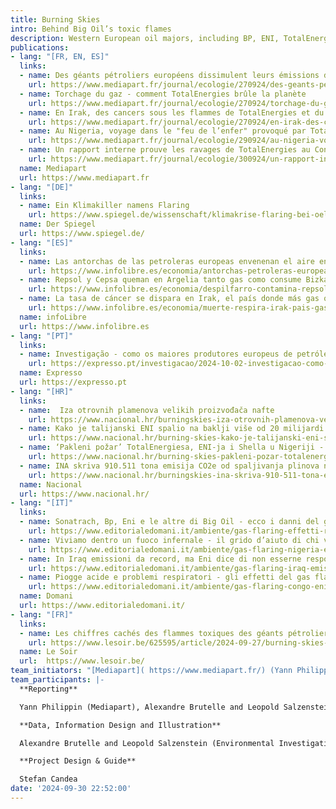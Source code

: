 ```yaml
---
title: Burning Skies 
intro: Behind Big Oil’s toxic flames
description: Western European oil majors, including BP, ENI, TotalEnergies and Shell, rank among the 10 largest polluters in Africa and the Middle East when it comes to gas flaring. This investigation reveals for the first time the individual responsibilities of big oil companies behind this disruptive practice. Using satellite and geo-data as well as open source research, we linked thousands of flaring signals to over 650 oil and gaz infrastructures, in 18 countries of Africa and the Middle East. We managed to estimate emissions from 2012 to 2022, and attribute them to the operating companies, for each oil field, LNG plant or refinery. We can attribute to flaring an estimated volume of 1,37 billion tons of CO2e emitted during this decade. The project was developed by EIF, a global consortium of environmental investigative journalists, in partnership with the European Investigative Collaborations network, and their partners Daraj, Source Material and Oxpeckers Investigative Environmental Journalism. [Published 27.09.2024]
publications:
- lang: "[FR, EN, ES]"
  links:
  - name: Des géants pétroliers européens dissimulent leurs émissions de CO2
    url: https://www.mediapart.fr/journal/ecologie/270924/des-geants-petroliers-europeens-dissimulent-leurs-emissions-de-co2
  - name: Torchage du gaz - comment TotalEnergies brûle la planète
    url: https://www.mediapart.fr/journal/ecologie/270924/torchage-du-gaz-comment-totalenergies-brule-la-planete
  - name: En Irak, des cancers sous les flammes de TotalEnergies et du chinois CNPC
    url: https://www.mediapart.fr/journal/ecologie/270924/en-irak-des-cancers-sous-les-flammes-de-totalenergies-et-du-chinois-cnpc 
  - name: Au Nigeria, voyage dans le "feu de l’enfer" provoqué par TotalEnergies et Eni
    url: https://www.mediapart.fr/journal/ecologie/290924/au-nigeria-voyage-dans-le-feu-de-l-enfer-provoque-par-totalenergies-et-eni
  - name: Un rapport interne prouve les ravages de TotalEnergies au Congo-Brazzaville
    url: https://www.mediapart.fr/journal/ecologie/300924/un-rapport-interne-prouve-les-ravages-de-totalenergies-au-congo-brazzaville 
  name: Mediapart
  url: https://www.mediapart.fr
- lang: "[DE]"
  links:
  - name: Ein Klimakiller namens Flaring
    url: https://www.spiegel.de/wissenschaft/klimakrise-flaring-bei-oel-und-gasfoerderung-datenanalyse-enthuellt-ausmass-des-umweltdesasters-a-1aaefcdf-c548-4656-82de-12fb5eb0052c
  name: Der Spiegel
  url: https://www.spiegel.de/ 
- lang: "[ES]"
  links:
  - name: Las antorchas de las petroleras europeas envenenan el aire en África y Oriente Próximo
    url: https://www.infolibre.es/economia/antorchas-petroleras-europeas-envenenan-aire-africa-oriente-proximo_130_1874574.html#google_vignette 
  - name: Repsol y Cepsa queman en Argelia tanto gas como consume Bizkaia en un año
    url: https://www.infolibre.es/economia/despilfarro-contamina-repsol-cepsa-queman-pozos-argelia-gas-consume-bizkaia_130_1874536.html?s=09 
  - name: La tasa de cáncer se dispara en Irak, el país donde más gas queman las petroleras
    url: https://www.infolibre.es/economia/muerte-respira-irak-pais-gas-queman-petroleras-tasas-cancer-disparan_130_1874869.html?utm_source=infoLibre&utm_campaign=0a2a681ac8-Portadademanana_COPY_01&utm_medium=email&utm_term=0_1967a1cfd3-0a2a681ac8-105386081&s=09 
  name: infoLibre
  url: https://www.infolibre.es
- lang: "[PT]"
  links:
  - name: Investigação - como os maiores produtores europeus de petróleo e gás queimam metano em quantidades astronómicas em África e no Médio Oriente
    url: https://expresso.pt/investigacao/2024-10-02-investigacao-como-os-maiores-produtores-europeus-de-petroleo-e-gas-queimam-metano-em-quantidades-astronomicas-em-africa-e-no-medio-oriente-967f82c0? 
  name: Expresso
  url: https://expresso.pt
- lang: "[HR]"
  links:
  - name:  Iza otrovnih plamenova velikih proizvođača nafte
    url: https://www.nacional.hr/burningskies-iza-otrovnih-plamenova-velikih-proizvodaca-nafte/#45786534-1283876 
  - name: Kako je talijanski ENI spalio na baklji više od 20 milijardi kubika plina putem ‘neprofitnog subjekta’ na samo jednom polju u Iraku
    url: https://www.nacional.hr/burning-skies-kako-je-talijanski-eni-spalio-na-baklji-vise-od-20-milijardi-kubika-plina-putem-neprofitnog-subjekta-na-samo-jednom-polju-u-iraku/#google_vignette
  - name: ‘Pakleni požar’ TotalEnergiesa, ENI-ja i Shella u Nigeriji - ‘Naftne tvrtke donose nam samo ranu smrt’
    url: https://www.nacional.hr/burning-skies-pakleni-pozar-totalenergiesa-eni-ja-i-shella-u-nigeriji-naftne-tvrtke-donose-nam-samo-ranu-smrt/ 
  - name: INA skriva 910.511 tona emisija CO2e od spaljivanja plinova na baklji na poljima u Egiptu i Angoli
    url: https://www.nacional.hr/burningskies-ina-skriva-910-511-tona-emisija-co2e-od-spaljivanja-plinova-na-baklji-na-poljima-u-egiptu-i-angoli/ 
  name: Nacional
  url: https://www.nacional.hr/
- lang: "[IT]"
  links:
  - name: Sonatrach, Bp, Eni e le altre di Big Oil - ecco i danni del gas flaring sulla popolazione
    url: https://www.editorialedomani.it/ambiente/gas-flaring-effetti-responsabilita-compagnie-petrolifere-eni-inchiesta-burning-skies-ox0xsy4k 
  - name: Viviamo dentro un fuoco infernale - il grido d’aiuto di chi vive vicino alle fiamme di Eni
    url: https://www.editorialedomani.it/ambiente/gas-flaring-nigeria-effetti-fiamme-eni-inchiesta-burning-skies-bqcto7m8 
  - name: In Iraq emissioni da record, ma Eni dice di non esserne responsabile
    url: https://www.editorialedomani.it/ambiente/gas-flaring-iraq-emissioni-record-eni-dice-di-non-esserne-responsabile-inchiesta-burning-skies-ltlfrz93 
  - name: Piogge acide e problemi respiratori - gli effetti del gas flaring di Eni e Total in Congo
    url: https://www.editorialedomani.it/ambiente/gas-flaring-congo-eni-total-effetti-piogge-acide-problemi-respiratori-inchiesta-burning-skies-w69bnu00   
  name: Domani  
  url: https://www.editorialedomani.it/
- lang: "[FR]"
  links:
  - name: Les chiffres cachés des flammes toxiques des géants pétroliers 
    url: https://www.lesoir.be/625595/article/2024-09-27/burning-skies-les-chiffres-caches-des-flammes-toxiques-des-geants-petroliers  
  name: Le Soir
  url:  https://www.lesoir.be/
team_initiators: "[Mediapart]( https://www.mediapart.fr/) (Yann Philippin) and [EIForum](https://eiforum.org/) (Alexandre Brutelle)"
team_participants: |-
  **Reporting**

  Yann Philippin (Mediapart), Alexandre Brutelle and Leopold Salzenstein (EIForum), Micael Pereira (Expresso), Stefano Vergine (Domani), Begona Ramirez (infoLibre), Blaz Zgaga and Saša Leković (Nacional), Natalia M. (EIC).

  **Data, Information Design and Illustration**

  Alexandre Brutelle and Leopold Salzenstein (Environmental Investigative Forum), Justine Vernier and Simon Toupet (Mediapart), NIRIJ, al-Mirbad, Hanene Zbiss (Daraj), Lyas Hallas (Twala)

  **Project Design & Guide**

  Stefan Candea
date: '2024-09-30 22:52:00'
---
```


